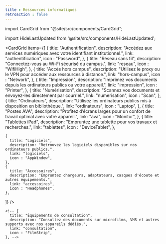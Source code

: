 ```yaml
---
title : Ressources informatiques
retroaction : false
---
```


import CardGrid from "@site/src/components/CardGrid";

import HideLastUpdated from '@site/src/components/HideLastUpdated';

<HideLastUpdated/>


<CardGrid
  items={[
    {
      title: "Authentification",
      description: "Accédez aux services numériques avec votre identifiant institutionnel.",
      link: "authentification",
      icon : "Password",
    },
    {
      title: "Réseau sans fil",
      description: "Connectez-vous au Wi-Fi sécurisé du campus.",
      link: "reseau",
      icon : "WifiHigh",
    },
    {
      title: "Accès hors campus",
      description: "Utilisez le proxy ou le VPN pour accéder aux ressources à distance.",
      link: "hors-campus",
      icon : "Network",
    },
    {
      title: "Impression",
      description: "Imprimez vos documents depuis les ordinateurs publics ou votre appareil.",
      link: "impression",
      icon : "Printer",
    },
    {
      title: "Numérisation",
      description: "Scannez vos documents et envoyez-les directement par courriel.",
      link: "numerisation",
      icon : "Scan",
    },
    {
      title: "Ordinateurs",
      description: "Utilisez les ordinateurs publics mis à disposition en bibliothèque.",
      link: "ordinateurs",
      icon : "Laptop",
    },
    {
      title: "Postes AVA",
      description: "Profitez d’écrans larges pour un confort de travail optimal avec votre appareil.",
      link: "ava",
      icon : "Monitor",
    },
    {
      title: "Tablettes iPad",
      description: "Empruntez une tablette pour vos travaux et recherches.",
      link: "tablettes",
      icon : "DeviceTablet",
    },

    {
      title: "Logiciels",
      description: "Retrouvez les logiciels disponibles sur nos ordinateurs publics.",
      link: "logiciels",
      icon : "AppWindow",
    },
    {
      title: "Accessoires",
      description: "Empruntez chargeurs, adaptateurs, casques d'écoute et autres équipements.",
      link: "accessoires",
      icon : "Headphones",
    },
  ]}
/>


    <!-- {
      title: "Équipements de consultation",
      description: "Consultez des documents sur microfilms, VHS et autres supports avec nos appareils dédiés.",
      link: "consultation",
      icon : "FilmStrip",
    }, -->